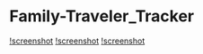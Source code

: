 # Family-Traveler_Tracker

[!screenshot](images/1.png)
[!screenshot](images/2.png)
[!screenshot](images/3.png)
